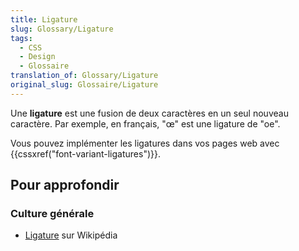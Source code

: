 ```yaml
---
title: Ligature
slug: Glossary/Ligature
tags:
  - CSS
  - Design
  - Glossaire
translation_of: Glossary/Ligature
original_slug: Glossaire/Ligature
---
```

Une **ligature** est une fusion de deux caractères en un seul nouveau caractère. Par exemple, en français, "œ" est une ligature de "oe".

Vous pouvez implémenter les ligatures dans vos pages web avec {{cssxref("font-variant-ligatures")}}.

## Pour approfondir

### Culture générale

- [Ligature](https://fr.wikipedia.org/wiki/Ligature_(%C3%A9criture)) sur Wikipédia
